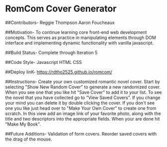 # RomCom Cover Generator

##Contributors-
Reggie Thompson
Aaron Foucheaux

##Motivation-
To continue learning core front-end web development concepts. This serves as practice in manipulating elements through DOM interface and implementing dynamic functionality with vanilla javascript.

##Build Status-
Complete through Iteration 5

##Code Style-
Javascript
HTML
CSS

##Deploy linK-
https://rdtho2525.github.io/romcom/


##Instructions-
Create your own customized romantic novel cover.
Start by selecting "Show New Random Cover" to generate a new randomized cover.
When you see one that you like hit "Save Cover" to add it to your list.
To see the novel that you have collected go to "View Saved Covers". If you change your mind you can delete it by double clicking the cover.
If you don't see one you like just head over to "Make Your Own Cover" to create one from scratch.
In this view add an image link of your favorite photo, along with the title and two descriptors into the appropriate fields. When your are done hit "Make My Book".


##Future Additions-
Validation of form covers.
Reorder saved covers with the drag of the mouse.
